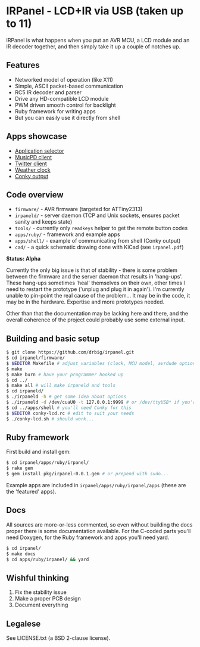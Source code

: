 # IRPanel - LCD+IR via USB (taken up to 11)

IRPanel is what happens when you put an AVR MCU, a LCD module and an IR decoder together, and then simply take it up a couple of notches up.

## Features

 * Networked model of operation (like X11)
 * Simple, ASCII packet-based communication
 * RC5 IR decoder and parser
 * Drive any HD-compatible LCD module
 * PWM driven smooth control for backlight
 * Ruby framework for writing apps
 * But you can easily use it directly from shell

## Apps showcase

 * [Application selector](http://imgur.com/a/BhB56#1)
 * [MusicPD client](http://imgur.com/a/BhB56#2)
 * [Twitter client](http://imgur.com/a/BhB56#3)
 * [Weather clock](http://imgur.com/a/BhB56#4)
 * [Conky output](http://imgur.com/a/BhB56#5)

## Code overview

 * `firmware/` - AVR firmware (targeted for ATTiny2313)
 * `irpaneld/` - server daemon (TCP and Unix sockets, ensures packet sanity and keeps state)
 * `tools/` - currently only `readkeys` helper to get the remote button codes
 * `apps/ruby/` - framework and example apps
 * `apps/shell/` - example of communicating from shell (Conky output)
 * `cad/` - a quick schematic drawing done with KiCad (see `irpanel.pdf`)

**Status: Alpha**

Currently the only big issue is that of stability - there is some problem between the firmware and the server daemon that results in 'hang-ups'. These hang-ups sometimes 'heal' themselves on their own, other times I need to restart the prototype ('unplug and plug it in again'). I'm currently unable to pin-point the real cause of the problem... It may be in the code, it may be in the hardware. Expertise and more prototypes needed.

Other than that the documentation may be lacking here and there, and the overall coherence of the project could probably use some external input.

## Building and basic setup

```bash
$ git clone https://github.com/drbig/irpanel.git
$ cd irpanel/firmware/
$ $EDITOR Makefile # adjust variables (clock, MCU model, avrdude options...)
$ make
$ make burn # have your programmer hooked up
$ cd ../
$ make all # will make irpaneld and tools
$ cd irpaneld/
$ ./irpaneld -h # get some idea about options
$ ./irpaneld -d /dev/cuaU0 -t 127.0.0.1:9999 # or /dev/ttyUSB* if you're on Linux
$ cd ../apps/shell # you'll need Conky for this
$ $EDITOR conky-lcd.rc # edit to suit your needs
$ ./conky-lcd.sh # should work...
```

## Ruby framework

First build and install gem:

```bash
$ cd irpanel/apps/ruby/irpanel/
$ rake gem
$ gem install pkg/irpanel-0.0.1.gem # or prepend with sudo...
```

Example apps are included in `irpanel/apps/ruby/irpanel/apps` (these are the 'featured' apps).

## Docs

All sources are more-or-less commented, so even without building the docs proper there is some documentation available. For the C-coded parts you'll need Doxygen, for the Ruby framework and apps you'll need yard.

```bash
$ cd irpanel/
$ make docs
$ cd apps/ruby/irpanel/ && yard
```

## Wishful thinking

 1. Fix the stability issue
 2. Make a proper PCB design
 3. Document everything

## Legalese

See LICENSE.txt (a BSD 2-clause license).
